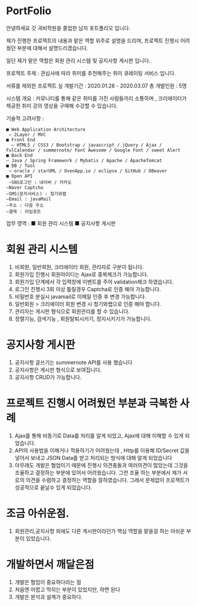 # PortFolio

안녕하세요 갓 국비학원을 졸업한 남자 포트폴리오 입니다.

제가 진행한 프로젝트의 내용과 맡은 역할 위주로 설명을 드리며, 프로젝트 진행시 어려웠던 부분에 대해서 설명드리겠습니다.

일단 제가 맡은 역할은 회원 관리 시스템 및 공지사항 게시판 입니다.

프로젝트 주제 : 관심사에 따라 취미를 추천해주는 취미 큐레이팅 서비스 입니다.

서류를 제외한 프로젝트 실 개발기간 : 2020.01.28 - 2020.03.07
총 개발인원 : 5명

시스템 개요 : 커뮤니티를 통해 같은 취미를 가진 사람들끼리 소통하며 , 크리에이터가 제공한
취미 강의 영상을 구매해 수강할 수 있습니다. 


기술적 고려사항 : 

	■ Web Application Architecture  
 	 – 2Layer / MVC 
	■ Front End  
	  – HTML5 / CSS3 / Bootstrap / javascript / jQuery / Ajax / FulCalendar / summernote/ Font Awesome / Google Font / sweet Alert  
	■ Back End 
  	– Java / Spring Framework / Mybatis / Apache / ApacheTomcat 
	■ DB / Tool  
 	 – oracle / starUML / OvenApp.io / eclipse / GitHub / DBeaver  
	■ Open API  
 	 –SNS로그인 : 네이버 / 카카오
  	–Naver Captcha
  	–SMS(문자서비스) : 청기와랩  
  	–Email : javaMail  
  	–주소 : 다음 주소 
  	–결제 : 아임포트  
  
업무 영역 :
 	■ 회원 관리 시스템
 	■ 공지사항 게시판
 
 # 회원 관리 시스템
 1. 비회원, 일반회원, 크리에이터 회원, 관리자로 구분이 됩니다.
 2. 회원가입 진행시 회원아이디는 Ajax로 중복체크가 가능합니다.
 3. 회원가입 단계에서 각 입력창에 이벤트를 주어 validation체크 하였습니다.
 4. 로그인 진행시 3회 이상 틀릴경우 Captcha로 인증 해야 가능합니다.
 5. 비밀번호 분실시 javamail로 이메일 인증 후 변경 가능합니다.
 6. 일반회원 > 크리에이터 회원 변경 시 청기와랩으로 인증 해야 합니다.
 7. 관리자는 게시판 형식으로 회원관리를 할 수 있습니다.
 8. 정렬기능, 검색기능 , 회원탈퇴시키기, 정지시키기가 가능합니다.
 # 공지사항 게시판
 1. 공지사항 글쓰기는 summernote API를 사용 했습니다
 2. 공지사항은 게시판 형식으로 보여집니다.
 3. 공지사항 CRUD가 가능합니다.
 
  # 프로젝트 진행시 어려웠던 부분과 극복한 사례
  1. Ajax를 통해 비동기로 Data를 처리를 알게 되었고, Ajax에 대해 이해할 수 있게 되었습니다.
  2. API의 사용법을 이해거나 적용하기가 어려웠는데 , 
     Http를 이용해 ID/Secret 값을 넣어서 보내고 JSON Data를 받고 처리되는 방식에 대해 알게 되었습니다
  3. 아무래도 개발은 협업이기 때문에 진행시 의견충돌과 여러의견이 많았는데 그것을 조율하고 결정하는 부분에 있어서 어려웠습니다.
     그런 조율 하는 부분에서 제가 서로의 의견을 수렴하고 결정하는 역할을 잘하였습니다. 
		 그래서 문제없이 프로젝트가 성공적으로 끝날수 있게 되었습니다.
    
  # 조금 아쉬운점.    
  1. 회원관리,공지사항 외에도 다른 게시판이라던가 핵심 역할을 맡을걸 하는 아쉬운 부분이 있었습니다.
  
  # 개발하면서 깨달은점
  1. 개발은 협업이 중요하다라는 점
  2. 처음엔 어렵고 막히는 부분이 있었지만, 하면 된다
  3. 개발은 분석과 설계가 중요하다.
